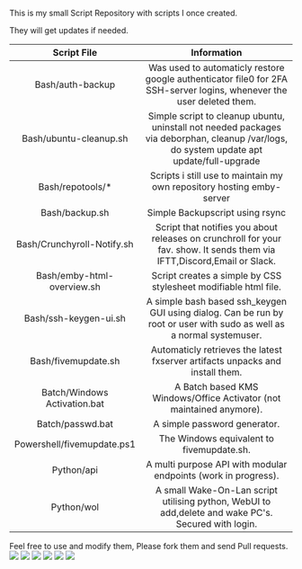 This is my small Script Repository with scripts I once created.

They will get updates if needed.


| Script File | Information |
|:----:|:----:|
| Bash/auth-backup | Was used to automaticly restore google authenticator file0 for 2FA SSH-server logins, whenever the user deleted them. |
| Bash/ubuntu-cleanup.sh | Simple script to cleanup ubuntu, uninstall not needed packages via deborphan, cleanup /var/logs, do system update apt update/full-upgrade |
| Bash/repotools/* | Scripts i still use to maintain my own repository hosting emby-server |
| Bash/backup.sh | Simple Backupscript using rsync |
| Bash/Crunchyroll-Notify.sh | Script that notifies you about releases on crunchroll for your fav. show. It sends them via IFTT,Discord,Email or Slack.|
| Bash/emby-html-overview.sh | Script creates a simple by CSS stylesheet modifiable html file. |
| Bash/ssh-keygen-ui.sh | A simple bash based ssh_keygen GUI using dialog. Can be run by root or user with sudo as well as a normal systemuser. |
| Bash/fivemupdate.sh | Automaticly retrieves the latest fxserver artifacts unpacks and install them. |
| Batch/Windows Activation.bat | A Batch based KMS Windows/Office Activator (not maintained anymore). |
| Batch/passwd.bat | A simple password generator. |
| Powershell/fivemupdate.ps1 | The Windows equivalent to fivemupdate.sh. |
| Python/api | A multi purpose API with modular endpoints (work in progress). |
| Python/wol | A small Wake-On-Lan script utilising python, WebUI to add,delete and wake PC's. Secured with login. |


Feel free to use and modify them, Please fork them and send Pull requests.
<img src="https://img.shields.io/badge/GIT-black?style=for-the-badge&logo=GIT&logoColor=F05032"/>
<img src="https://img.shields.io/badge/SH SCRIPTS-black?style=for-the-badge&logo=GNU Bash&logoColor=white"/>
<img src="https://img.shields.io/badge/PYTHON-black?style=for-the-badge&logo=python&logoColor=gold"/>
<img src="https://img.shields.io/badge/FLASK-black?style=for-the-badge&logo=flask&logoColor=white"/>
<img src="https://img.shields.io/badge/HTML-black?style=for-the-badge&logo=HTML5&logoColor=E34F26"/>
<img src="https://img.shields.io/badge/JAVASCRIPT-black?style=for-the-badge&logo=JavaScript&logoColor=F7DF1E"/>
